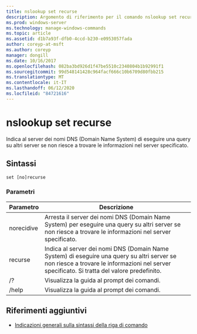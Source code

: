 ```yaml
---
title: nslookup set recurse
description: Argomento di riferimento per il comando nslookup set recurse, che indica al server dei nomi DNS (Domain Name System) di eseguire query su altri server se non riesce a trovare le informazioni nel server specificato.
ms.prod: windows-server
ms.technology: manage-windows-commands
ms.topic: article
ms.assetid: d1b7a93f-dfb0-4ccd-b230-e0953057fada
author: coreyp-at-msft
ms.author: coreyp
manager: dongill
ms.date: 10/16/2017
ms.openlocfilehash: 082ba3bd926d1f47be5510c2340804b1b92991f1
ms.sourcegitcommit: 99d548141428c964facf666c10b6709d80fbb215
ms.translationtype: MT
ms.contentlocale: it-IT
ms.lasthandoff: 06/12/2020
ms.locfileid: "84721616"
---
```

# <a name="nslookup-set-recurse"></a>nslookup set recurse

Indica al server dei nomi DNS (Domain Name System) di eseguire una query su altri server se non riesce a trovare le informazioni nel server specificato.

## <a name="syntax"></a>Sintassi

```
set [no]recurse
```

### <a name="parameters"></a>Parametri

| Parametro | Descrizione |
| ---------- | ---------- |
| norecidive | Arresta il server dei nomi DNS (Domain Name System) per eseguire una query su altri server se non riesce a trovare le informazioni nel server specificato. |
| recurse | Indica al server dei nomi DNS (Domain Name System) di eseguire una query su altri server se non riesce a trovare le informazioni nel server specificato. Si tratta del valore predefinito. |
| /? | Visualizza la guida al prompt dei comandi. |
| /help | Visualizza la guida al prompt dei comandi. |

## <a name="additional-references"></a>Riferimenti aggiuntivi

- [Indicazioni generali sulla sintassi della riga di comando](command-line-syntax-key.md)

